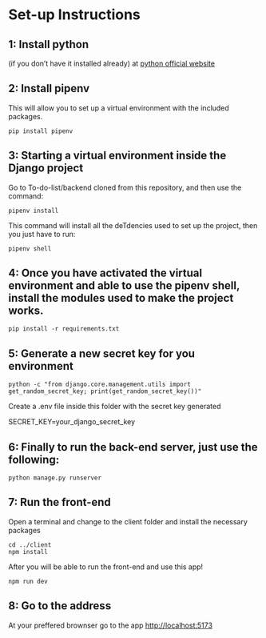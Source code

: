 # Set-up Instructions

## 1: Install python
(if you don’t have it installed already) at [python official website](https://www.python.org/downloads/)

## 2: Install pipenv

This will allow you to set up a virtual environment with the included packages.

```
pip install pipenv
```

## 3: Starting a virtual environment inside the Django project

Go to To-do-list/backend cloned from this repository, and  then use the command:

```
pipenv install
```

This command will install all the deTdencies used to set up the project, then you just have to run:

```
pipenv shell
```

## 4: Once you have activated the virtual environment and able to use the pipenv shell, install the modules used to make the project works.

```
pip install -r requirements.txt
```
## 5: Generate a new secret key for you environment
```
python -c "from django.core.management.utils import get_random_secret_key; print(get_random_secret_key())"
```
Create a .env file inside this folder with the secret key generated

SECRET_KEY=your_django_secret_key

## 6: Finally to run the back-end server, just use the following:

```
python manage.py runserver
```

## 7: Run the front-end

Open a terminal and change to the client folder and install the necessary packages

```
cd ../client
npm install
```

After you will be able to run the front-end and use this app!
```
npm run dev
```

## 8: Go to the address
At your preffered brownser go to the app <http://localhost:5173>